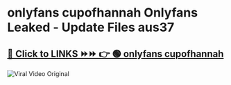 
 # onlyfans cupofhannah Onlyfans Leaked - Update Files aus37

## <h2><a href="https://clipsfans.com/onlyfans_cupofhannah&ref=git">🔗 Click to LINKS ⏩⏩ 👉 🟢 onlyfans cupofhannah </a></h2>

<a href="https://clipsfans.com/onlyfans_cupofhannah&ref=git" rel="nofollow" data-target="animated-image.originalLink"><img src="https://i.ibb.co.com/xMMVF88/686577567.gif" alt="Viral Video Original" style="max-width: 100%; display: inline-block;" data-target="animated-image.originalImage"></a>

